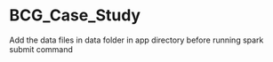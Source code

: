 # BCG_Case_Study

Add the data files in data folder in app directory before running spark submit command

